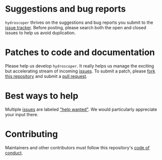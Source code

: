 # Suggestions and bug reports

`hydroscoper` thrives on the suggestions and bug reports you submit to the [issue tracker](https://github.com/ropensci/hydroscoper/issues). Before posting, please search both the open and closed issues to help us avoid duplication.

# Patches to code and documentation

Please help us develop `hydroscoper`. It really helps us manage the exciting but accelerating stream of incoming [issues](https://github.com/ropensci/hydroscoper/issues). To submit a patch, please [fork this repository](https://help.github.com/articles/fork-a-repo/) and submit a [pull request](https://github.com/ropensci/hydroscoper/pulls).

# Best ways to help

Multiple [issues](https://github.com/ropensci/hydroscoper) are labeled ["help wanted"](https://github.com/ropensci/hydroscoper/issues?q=is%3Aissue+is%3Aopen+label%3A%22help+wanted%22). We would particularly appreciate your input there.

# Contributing

Maintainers and other contributors must follow this repository's [code of conduct](https://github.com/ropensci/hydroscoper/blob/master/CONDUCT.md).
